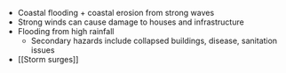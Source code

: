 - Coastal flooding + coastal erosion from strong waves
- Strong winds can cause damage to houses and infrastructure
- Flooding from high rainfall
	- Secondary hazards include collapsed buildings, disease, sanitation issues
- [[Storm surges]]
